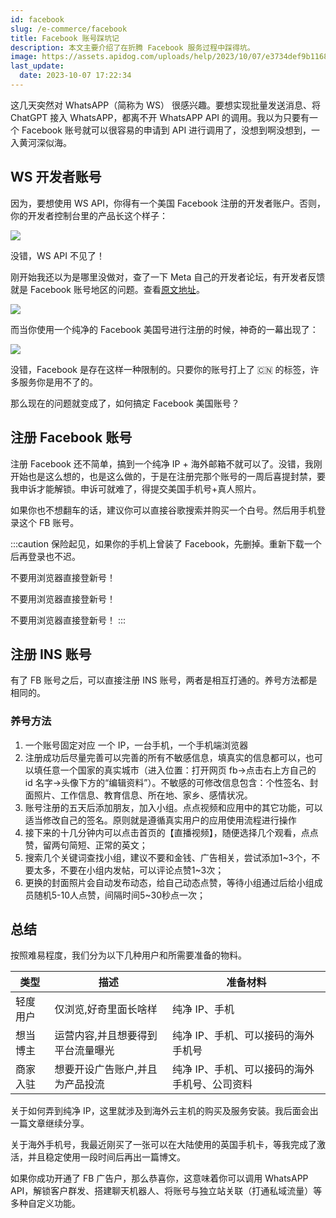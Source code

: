 ```yaml
---
id: facebook
slug: /e-commerce/facebook
title: Facebook 账号踩坑记
description: 本文主要介绍了在折腾 Facebook 服务过程中踩得坑。
image: https://assets.apidog.com/uploads/help/2023/10/07/e3734def9b11682faa81a06225b440ce.png
last_update:
  date: 2023-10-07 17:22:34
---
```


这几天突然对 WhatsAPP（简称为 WS） 很感兴趣。要想实现批量发送消息、将 ChatGPT 接入 WhatsAPP，都离不开 WhatsAPP API 的调用。我以为只要有一个 Facebook 账号就可以很容易的申请到 API 进行调用了，没想到啊没想到，一入黄河深似海。

## WS 开发者账号

因为，要想使用 WS API，你得有一个美国 Facebook 注册的开发者账户。否则，你的开发者控制台里的产品长这个样子：

![](https://assets.apidog.com/uploads/help/2023/10/07/2bd75af9c239a184c19be3da0bc54cdd.png)

没错，WS API 不见了！

刚开始我还以为是哪里没做对，查了一下 Meta 自己的开发者论坛，有开发者反馈就是 Facebook 账号地区的问题。查看[原文地址](https://developers.facebook.com/community/threads/658603486107233/)。

![](https://one-du.offshoreview.xyz/new-docu/4a5a63a001f6957b24846b4765612792.png)

而当你使用一个纯净的 Facebook 美国号进行注册的时候，神奇的一幕出现了：

![](https://one-du.offshoreview.xyz/new-docu/2b518e578e72ab8d17b30fd605b64eb9.png)

没错，Facebook 是存在这样一种限制的。只要你的账号打上了 🇨🇳 的标签，许多服务你是用不了的。

那么现在的问题就变成了，如何搞定 Facebook 美国账号？

## 注册 Facebook 账号

注册 Facebook 还不简单，搞到一个纯净 IP + 海外邮箱不就可以了。没错，我刚开始也是这么想的，也是这么做的，于是在注册完那个账号的一周后喜提封禁，要我申诉才能解锁。申诉可就难了，得提交美国手机号+真人照片。

如果你也不想翻车的话，建议你可以直接谷歌搜索并购买一个白号。然后用手机登录这个 FB 账号。

:::caution
保险起见，如果你的手机上曾装了 Facebook，先删掉。重新下载一个后再登录也不迟。

不要用浏览器直接登新号！

不要用浏览器直接登新号！

不要用浏览器直接登新号！
:::

## 注册 INS 账号

有了 FB 账号之后，可以直接注册 INS 账号，两者是相互打通的。养号方法都是相同的。


### 养号方法

1. 一个账号固定对应 一个 IP，一台手机，一个手机端浏览器
2. 注册成功后尽量完善可以完善的所有不敏感信息，填真实的信息都可以，也可以填任意一个国家的真实城市（进入位置：打开网页 fb→点击右上方自己的 id 名字→头像下方的“编辑资料”）。不敏感的可修改信息包含：个性签名、封面照片、工作信息、教育信息、所在地、家乡、感情状况。
3. 账号注册的五天后添加朋友，加入小组。点点视频和应用中的其它功能，可以适当修改自己的签名。原则就是遵循真实用户的应用使用流程进行操作
4. 接下来的十几分钟内可以点击首页的【直播视频】，随便选择几个观看，点点赞，留两句简短、正常的英文；
5. 搜索几个关键词查找小组，建议不要和金钱、广告相关，尝试添加1~3个，不要太多，不要在小组内发帖，可以评论点赞1~3次；
6. 更换的封面照片会自动发布动态，给自己动态点赞，等待小组通过后给小组成员随机5-10人点赞，间隔时间5~30秒点一次；

## 总结

按照难易程度，我们分为以下几种用户和所需要准备的物料。

| 类型 | 描述 | 准备材料 |
|-|-|-|  
| 轻度用户 | 仅浏览,好奇里面长啥样 | 纯净 IP、手机 |
| 想当博主 | 运营内容,并且想要得到平台流量曝光 | 纯净 IP、手机、可以接码的海外手机号 |
| 商家入驻 | 想要开设广告账户,并且为产品投流 | 纯净 IP、手机、可以接码的海外手机号、公司资料 |


关于如何弄到纯净 IP，这里就涉及到海外云主机的购买及服务安装。我后面会出一篇文章继续分享。

关于海外手机号，我最近刚买了一张可以在大陆使用的英国手机卡，等我完成了激活，并且稳定使用一段时间后再出一篇博文。

如果你成功开通了 FB 广告户，那么恭喜你，这意味着你可以调用 WhatsAPP API，解锁客户群发、搭建聊天机器人、将账号与独立站关联（打通私域流量）等多种自定义功能。
